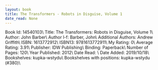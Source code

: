 ```yaml
---
layout: book
title: The Transformers - Robots in Disguise, Volume 1
date_read: None
---
```


Book Id: 14540103\ 
Title: The Transformers: Robots in Disguise, Volume 1\ 
Author: John Barber\ 
Author l-f: Barber, John\ 
Additional Authors: Andrew Griffith\ 
ISBN: 1613772912\ 
ISBN13: 9781613772911\ 
My Rating: 0\ 
Average Rating: 3.91\ 
Publisher: IDW Publishing\ 
Binding: Paperback\ 
Number of Pages: 120\ 
Year Published: 2012\ 
Date Read: \ 
Date Added: 2019/10/18\ 
Bookshelves: kupka-wstydu\ 
Bookshelves with positions: kupka-wstydu (#380)\ 

